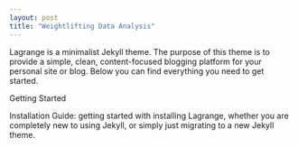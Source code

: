 ```yaml
---
layout: post
title: "Weightlifting Data Analysis"
---
```


Lagrange is a minimalist Jekyll theme. The purpose of this theme is to provide a simple, clean, content-focused blogging platform for your personal site or blog. Below you can find everything you need to get started.

Getting Started

Installation Guide: getting started with installing Lagrange, whether you are completely new to using Jekyll, or simply just migrating to a new Jekyll theme.

